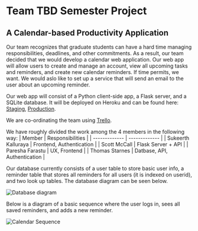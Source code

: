 # Team TBD Semester Project
## A Calendar-based Productivity Application

Our team recognizes that graduate students can have a hard time managing responsibilities, deadlines, and other commitments. As a result, our team decided that we would develop a calendar web application. Our web app will allow users to create and manage an account, view all upcoming tasks and reminders, and create new calendar reminders. If time permits, we want.  We would aslo like to set up a service that will send an email to the user about an upcoming reminder.

Our web app will consist of a Python client-side app, a Flask server, and a SQLite database. It will be deployed on Heroku and can be found here: [Staging](https://team-tbd-project-staging.herokuapp.com), [Production](https://team-tbd-project-production.herokuapp.com).

We are co-ordinating the team using [Trello](https://trello.com/invite/b/qDzf7Ekl/ATTI9736135482b19ca5c804278553f2fbf6DFCBF349/team-tbd).

We have roughly divided the work among the 4 members in the following way:
| Member  | Responsibilities |
| ------------- | ------------- |
| Sukeerth Kalluraya | Frontend, Authentication  |
| Scott McCall  | Flask Server + API  |
| Paresha Farastu  | UX, Frontend  |
| Thomas Starnes  | Datbase, API, Authentication  |

Our database currently consists of a user table to store basic user info, a reminder table that stores all reminders for all users (it is indexed on userid), and two look up tables. The database diagram can be seen below.

![Database diagram](https://user-images.githubusercontent.com/43146669/228691580-487dc0d8-325a-4c1d-85c6-46bd41aae404.png)

Below is a diagram of a basic sequence where the user logs in, sees all saved reminders, and adds a new reminder.

![Calendar Sequence](https://user-images.githubusercontent.com/43146669/227093778-ec07dcbc-7d5e-40a3-be70-7f0eff0f048b.jpg)

